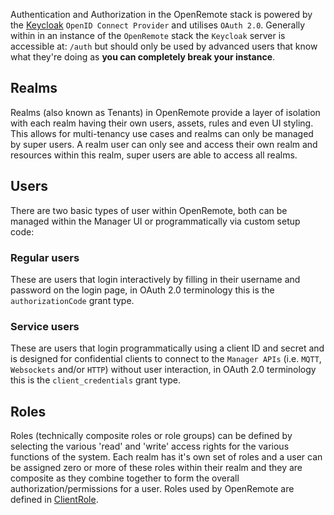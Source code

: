Authentication and Authorization in the OpenRemote stack is powered by the [Keycloak](https://www.keycloak.org/) `OpenID Connect Provider` and utilises `OAuth 2.0`. Generally within in an instance of the `OpenRemote` stack the `Keycloak` server is accessible at: `/auth` but should only be used by advanced users that know what they're doing as **you can completely break your instance**.

## Realms
Realms (also known as Tenants) in OpenRemote provide a layer of isolation with each realm having their own users, assets, rules and even UI styling. This allows for multi-tenancy use cases and realms can only be managed by super users. A realm user can only see and access their own realm and resources within this realm, super users are able to access all realms.

## Users
There are two basic types of user within OpenRemote, both can be managed within the Manager UI or programmatically via custom setup code:

### Regular users
These are users that login interactively by filling in their username and password on the login page, in OAuth 2.0 terminology this is the `authorizationCode` grant type.

### Service users
These are users that login programmatically using a client ID and secret and is designed for confidential clients to connect to the `Manager APIs` (i.e. `MQTT`, `Websockets` and/or `HTTP`) without user interaction, in OAuth 2.0 terminology this is the `client_credentials` grant type.

## Roles
Roles (technically composite roles or role groups) can be defined by selecting the various 'read' and 'write' access rights for the various functions of the system. Each realm has it's own set of roles and a user can be assigned zero or more of these roles within their realm and they are composite as they combine together to form the overall authorization/permissions for a user. Roles used by OpenRemote are defined in [ClientRole](https://github.com/openremote/openremote/blob/master/model/src/main/java/org/openremote/model/security/ClientRole.java).